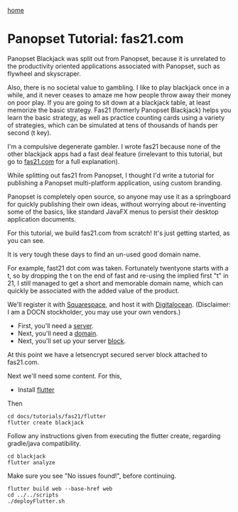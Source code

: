 [home](../../../README.md)

# Panopset Tutorial: fas21.com

Panopset Blackjack was split out from Panopset, because
it is unrelated to the productivity oriented 
applications associated with Panopset, such as flywheel
and skyscraper. 

Also, there is no societal value to gambling. I like to play
blackjack once in a while, and it never ceases to amaze me
how people throw away their money on poor play. If you are going
to sit down at a blackjack table, at least memorize the basic
strategy. Fas21 (formerly Panopset Blackjack) helps you learn
the basic strategy, as well as practice counting cards using
a variety of strategies, which can be simulated at tens of thousands
of hands per second (t key).

I'm a compulsive degenerate gambler. I wrote fas21 because
none of the other blackjack apps had a fast deal feature
(irrelevant to this tutorial, but go to 
[fas21.com](https://fas21.com) for a full
explanation).

While splitting out fas21 from Panopset, I thought I'd write a
tutorial for publishing a Panopset multi-platform application, 
using custom branding.

Panopset is completely open source, so anyone may use it as a
springboard for quickly publishing their own ideas, without
worrying about re-inventing some of the basics, like standard
JavaFX menus to persist their desktop application documents.

For this tutorial, we build fas21.com from scratch! It's
just getting started, as you can see.

It is very tough these days to find an un-used good domain name.

For example, fast21 dot com was taken. Fortunately twentyone starts with a t,
so by dropping the t on the end of fast and re-using the implied first 
"t" in 21, I still managed to get a short and memorable domain name, 
which can quickly be associated with the added value of the product.

We'll register it with [Squarespace](https://squarespace.com), and host
it with [Digitalocean](https://digitalocean.com).  (Disclaimer: I am a
DOCN stockholder, you may use your own vendors.)

* First, you'll need a [server](server.md).
* Next, you'll need a [domain](domain.md).
* Next, you'll set up your server [block](block.md).

At this point we have a letsencrypt secured server block attached to fas21.com.

Next we'll need some content. For this, 

* Install [flutter](../../flutter/README.md)

Then


    cd docs/tutorials/fas21/flutter
    flutter create blackjack


Follow any instructions given from executing the flutter create, regarding
gradle/java compatibility.


    cd blackjack
    flutter analyze


Make sure you see "No issues found!", before continuing.


    flutter build web --base-href web
    cd ../../scripts
    ./deployFlutter.sh

